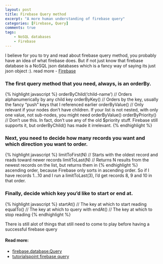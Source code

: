 ```yaml
---
layout: post
title: Firebase Query method
excerpt: "A more human understanding of firebase query"
categories: [Firebase, Query]
comments: true
tags:
    - NoSQL databases
    - Firebase
---
```


I believe for you to try and read about firebase query method, you probably have an idea of what firebase does.
But if not just know that firebase database is a NoSQL json databases which is a fancy way of saying its just json object :).
read more - [Firebase](https://firebase.google.com/docs/)

### The first query method that you need, always, is an orderBy.

{% highlight javascript %}
orderByChild(‘child-name’) // Orders alphanumerically by any child key
orderByKey() // Orders by the key, usually the fancy “push” keys that I referenced earlier
orderByValue() // Only relevant if your nodes don’t have children. If your list is not nested, with only one value, not sub-nodes, you might need orderByValue()
orderByPriority() // Don’t use this. In fact, don’t use any of the old $priority stuff. Firebase still supports it, but orderByChild() has made it irrelevant.
{% endhighlight %}
<br>

### Next, you need to decide how many records you want and which direction you want to order.

{% highlight javascript %}
limitToFirst(N) // Starts with the oldest record and reads toward newer records
limitToLast(N) // Returns N results from the newest records on the list, but returns them in
 {% endhighlight %}
<br>
ascending order, because Firebase only sorts in ascending order. So if I have records 1...10 and I run a limitToLast(3), I’d get records 8, 9 and 10 in that order.

### Finally, decide which key you’d like to start or end at.

{% highlight javascript %}
startAt(<Key>) // The key at which to start reading
equalTo(<Key>) // The key at which to query with
endAt(<Key>) // The key at which to stop reading
{% endhighlight %}

There is still alot of things that still need to come to play before having a successful firebase query 

#### Read more:
* [firebase.database.Query](https://firebase.google.com/docs/reference/js/firebase.database.Query)
* [tutorialspoint firebase query](https://www.tutorialspoint.com/firebase/firebase_queries.htm)
